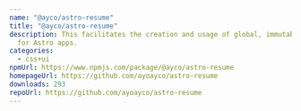 ```yaml
---
name: "@ayco/astro-resume"
title: "@ayco/astro-resume"
description: This facilitates the creation and usage of global, immutable data
  for Astro apps.
categories:
  - css+ui
npmUrl: https://www.npmjs.com/package/@ayco/astro-resume
homepageUrl: https://github.com/ayoayco/astro-resume
downloads: 293
repoUrl: https://github.com/ayoayco/astro-resume
---
```


